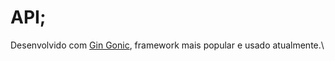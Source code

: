 # API;

Desenvolvido com [Gin Gonic](https://github.com/gin-gonic/gin), framework mais popular e usado atualmente.\

